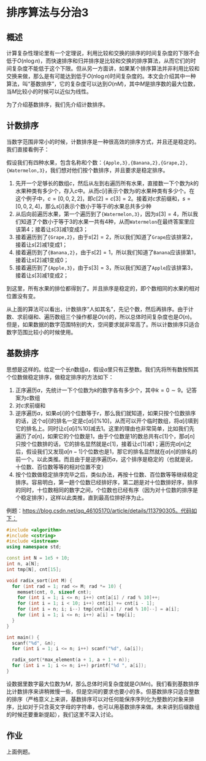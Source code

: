 # 排序算法与分治3



## 概述

计算复杂性理论里有一个定理说，利用比较和交换的排序的时间复杂度的下限不会低于$O(n\log n)$，而快速排序和归并排序是比较和交换的排序算法，从而它们的时间复杂度不能低于这个下限。但从另一方面讲，如果某个排序算法并非利用比较和交换来做，那么是有可能达到低于$O(n\log n)$时间复杂度的。本文会介绍其中一种算法，叫“基数排序”，它的复杂度可以达到$O(nM)$，其中$M$是排序数的最大位数，当$M$比较小的时候可以近似为线性。



为了介绍基数排序，我们先介绍计数排序。



## 计数排序

当数字范围非常小的时候，计数排序是一种很高效的排序方式，并且还是稳定的。我们直接看例子：

假设我们有四种水果，包含名称和个数：`{Apple,3},{Banana,2},{Grape,2},{Watermelon,3}`，我们想对他们按个数排序，并且要求是稳定排序。

1. 先开一个足够长的数组$c$，然后从左到右遍历所有水果，直接数一下个数为$k$的水果种类有多少个，存入$c$中。从而$c[i]$表示个数为$i$的水果种类有多少个。在这个例子中，$c=[0,0,2,2]$，即$c[2]=c[3]=2$。接着对$c$求前缀和，$s=[0,0,2,4]$，那么$s[i]$表示个数小于等于$i$的水果总共多少种
2. 从后向前遍历水果，第一个遍历到了`{Watermelon,3}`，因为$s[3]=4$，所以我们知道了个数小于等于$3$的水果一共有$4$种，从而`Watermelon`在最终答案里应该第$4$；接着让$s[3]$减$1$变成$3$；
3. 接着遍历到了`{Grape,2}`，由于$s[2]=2$，所以我们知道了`Grape`应该排第$2$，接着让$s[2]$减$1$变成$1$；
4. 接着遍历到了`{Banana,2}`，由于$s[2]=1$，所以我们知道了`Banana`应该排第$1$，接着让$s[2]$减$1$变成$0$；
5. 接着遍历到了`{Apple,3}`，由于$s[3]=3$，所以我们知道了`Apple`应该排第$3$，接着让$s[3]$减$1$变成$2$；

到这里，所有水果的排位都得到了。并且排序是稳定的，即个数相同的水果的相对位置没有变。



从上面的算法可以看出，计数排序“人如其名”，先记个数，然后再排序。由于计数、求前缀和、遍历数组三个操作都是$O(n)$的，所以总体时间复杂度也是$O(n)$。但是，如果数据的数字范围特别的大，空间要求就非常高了。所以计数排序只适合数字范围比较小的时候使用。



## 基数排序

思想是这样的。给定一个长$n$数组$a$，假设$a$里只有正整数。我们先将所有数按照其个位数做稳定排序，做稳定排序的方法如下：

1. 正序遍历$a$，先统计一下个位数为$k$的数字各有多少个，其中$k=0\sim 9$。记答案为$c$数组
2. 对$c$求前缀和
3. 逆序遍历$a$，如果$a[i]$的个位数等于$r$，那么我们就知道，如果只按个位数排序的话，这个$a[i]$的排名一定是$c[a[i]\%10]$，从而可以开个临时数组，将$a[i]$填到它的排名上。同时让$c[a[i]\%10]$减去$1$。这里的理由也非常简单，比如我们先遍历了$a[n]$，如果它的个位数是$1$，由于个位数是$1$的数总共有$c[1]$个，那$a[n]$只按个位数排的话，它的排名显然就是$c[1]$，接着让$c[1]$减$1$；遍历完$a[n]$之后，假设我们又发现$a[n-1]$个位数也是$1$，那它的排名显然就在$a[n]$的排名的前一个。以此类推。而且由于是逆序遍历$a$，这个排序是稳定的（也就是说，十位数、百位数等等的相对位置不变）
4. 按个位数做稳定排序完毕之后，类似办法，再按十位数、百位数等等继续稳定排序。容易明白，第一趟个位数已经排好序，第二趟是对十位数排好序，排序的同时，十位数相同的数字之间，个位数也已经有序（因为对十位数的排序是个稳定排序），这样以此类推，直到最高位排好序为止。

例题：https://blog.csdn.net/qq_46105170/article/details/113790305。代码如下：

```cpp
#include <algorithm>
#include <cstring>
#include <iostream>
using namespace std;

const int N = 1e5 + 10;
int n, a[N];
int tmp[N], cnt[15];

void radix_sort(int M) {
  for (int rad = 1; rad <= M; rad *= 10) {
    memset(cnt, 0, sizeof cnt);
    for (int i = 1; i <= n; i++) cnt[a[i] / rad % 10]++;
    for (int i = 1; i < 10; i++) cnt[i] += cnt[i - 1];
    for (int i = n; i; i--) tmp[cnt[a[i] / rad % 10]--] = a[i];
    for (int i = 1; i <= n; i++) a[i] = tmp[i];
  }
}

int main() {
  scanf("%d", &n);
  for (int i = 1; i <= n; i++) scanf("%d", &a[i]);

  radix_sort(*max_element(a + 1, a + 1 + n));
  for (int i = 1; i <= n; i++) printf("%d ", a[i]);
}
```



设数据里数字最大位数为$M$，那么总体时间复杂度就是$O(Mn)$。我们看到基数排序比计数排序来讲稍微慢一些，但是空间的要求也要小的多。但基数排序只适合整数的排序（严格意义上来讲，基数排序可以对任何能保序序列化为整数的对象来排序，比如对于只含英文字母的字符串，也可以用基数排序来做。未来讲到后缀数组的时候还要重新提起），我们这里不深入讨论。



## 作业

上面例题。

